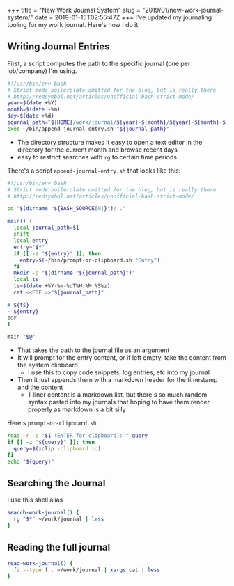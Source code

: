 +++
title = "New Work Journal System"
slug = "2019/01/new-work-journal-system/"
date = 2019-01-15T02:55:47Z
+++
I've updated my journaling tooling for my work journal. Here's how I do it.

## Writing Journal Entries

First, a script computes the path to the specific journal (one per job/company) I'm using.

```bash
#!/usr/bin/env bash
# Strict mode boilerplate omitted for the blog, but is really there
# http://redsymbol.net/articles/unofficial-bash-strict-mode/
year=$(date +%Y)
month=$(date +%m)
day=$(date +%d)
journal_path="${HOME}/work/journal/${year}-${month}/${year}-${month}-${day}.md"
exec ~/bin/append-journal-entry.sh "${journal_path}"
```

- The directory structure makes it easy to open a text editor in the directory for the current month and browse recent days
- easy to restrict searches with `rg` to certain time periods

There's a script `append-journal-entry.sh` that looks like this:

```sh
#!/usr/bin/env bash
# Strict mode boilerplate omitted for the blog, but is really there
# http://redsymbol.net/articles/unofficial-bash-strict-mode/

cd "$(dirname "${BASH_SOURCE[0]}")/.."

main() {
  local journal_path=$1
  shift
  local entry
  entry="$*"
  if [[ -z "${entry}" ]]; then
    entry=$(~/bin/prompt-or-clipboard.sh "Entry")
  fi
  mkdir -p "$(dirname "${journal_path}")"
  local ts
  ts=$(date +%Y-%m-%dT%H:%M:%S%z)
  cat <<EOF >>"${journal_path}"

# ${ts}
- ${entry}
EOF
}

main "$@"
```

- That takes the path to the journal file as an argument
- It will prompt for the entry content, or if left empty, take the content from the system clipboard
  - I use this to copy code snippets, log entries, etc into my journal
- Then it just appends them with a markdown header for the timestamp and the content
  - 1-liner content is a markdown list, but there's so much random syntax pasted into my journals that hoping to have them render properly as markdown is a bit silly

Here's `prompt-or-clipboard.sh`

```bash
read -r -p "$1 (ENTER for clipboard): " query
if [[ -z "${query}" ]]; then
  query=$(xclip -clipboard -o)
fi
echo "${query}"
```

## Searching the Journal

I use this shell alias

```sh
search-work-journal() {
  rg "$*" ~/work/journal | less
}
```

## Reading the full journal

```sh
read-work-journal() {
  fd --type f . ~/work/journal | xargs cat | less
}
```
